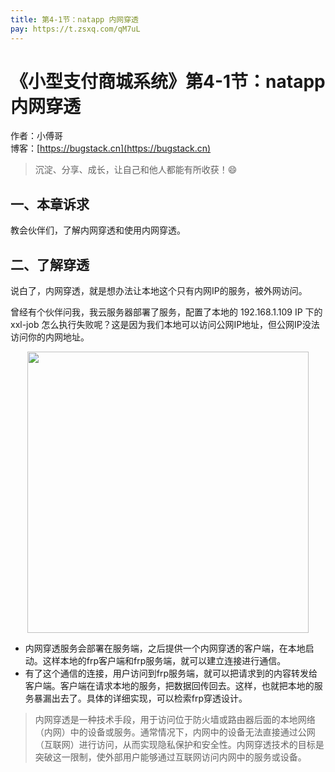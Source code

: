 ```yaml
---
title: 第4-1节：natapp 内网穿透
pay: https://t.zsxq.com/qM7uL
---
```


# 《小型支付商城系统》第4-1节：natapp 内网穿透

作者：小傅哥
<br/>博客：[https://bugstack.cn](https://bugstack.cn)

> 沉淀、分享、成长，让自己和他人都能有所收获！😄

## 一、本章诉求

教会伙伴们，了解内网穿透和使用内网穿透。

## 二、了解穿透

说白了，内网穿透，就是想办法让本地这个只有内网IP的服务，被外网访问。

曾经有个伙伴问我，我云服务器部署了服务，配置了本地的 192.168.1.109 IP 下的 xxl-job 怎么执行失败呢？这是因为我们本地可以访问公网IP地址，但公网IP没法访问你的内网地址。

<div align="center">
    <img src="https://bugstack.cn/images/article/project/s-pay-mall/s-pay-mall-4-1-01.png" width="450px">
</div>

- 内网穿透服务会部署在服务端，之后提供一个内网穿透的客户端，在本地启动。这样本地的frp客户端和frp服务端，就可以建立连接进行通信。
- 有了这个通信的连接，用户访问到frp服务端，就可以把请求到的内容转发给客户端。客户端在请求本地的服务，把数据回传回去。这样，也就把本地的服务暴漏出去了。具体的详细实现，可以检索frp穿透设计。

> 内网穿透是一种技术手段，用于访问位于防火墙或路由器后面的本地网络（内网）中的设备或服务。通常情况下，内网中的设备无法直接通过公网（互联网）进行访问，从而实现隐私保护和安全性。内网穿透技术的目标是突破这一限制，使外部用户能够通过互联网访问内网中的服务或设备。